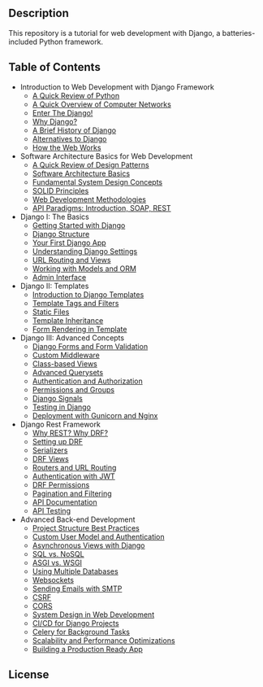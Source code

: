 ## Description

This repository is a tutorial for web development with Django, a batteries-included Python framework.

## Table of Contents

- Introduction to Web Development with Django Framework
	- [A Quick Review of Python](Introduction/A%20Quick%20Review%20of%20Python.md)
	- [A Quick Overview of Computer Networks](Introduction/A%20Quick%20Overview%20of%20Computer%20Networks.md)
	- [Enter The Django!](Introduction/Enter%20The%20Django!.md)
    - [Why Django?](Why%20Django.md)
    - [A Brief History of Django](Introduction/A%20Brief%20History%20of%20Django.md)
    - [Alternatives to Django](Introduction/Alternatives%20to%20Django.md)
    - [How the Web Works]()
- Software Architecture Basics for Web Development
    - [A Quick Review of Design Patterns]()
    - [Software Architecture Basics]()
    - [Fundamental System Design Concepts]()
    - [SOLID Principles]()
    - [Web Development Methodologies]()
    - [API Paradigms: Introduction, SOAP, REST]()
- Django I: The Basics
	- [Getting Started with Django](Django%20I%20-%20The%20Basics/Getting%20Started%20with%20Django.md)
	- [Django Structure](Django%20I%20-%20The%20Basics/Django%20Structure.md)
	- [Your First Django App]()
	- [Understanding Django Settings]()
	- [URL Routing and Views]()
	- [Working with Models and ORM]()
	- [Admin Interface]()
- Django II: Templates
	- [Introduction to Django Templates]()
	- [Template Tags and Filters]()
	- [Static Files]()
	- [Template Inheritance]()
	- [Form Rendering in Template]()
- Django III: Advanced Concepts
	- [Django Forms and Form Validation]()
	- [Custom Middleware]()
	- [Class-based Views]()
	- [Advanced Querysets]()
	- [Authentication and Authorization]()
	- [Permissions and Groups]()
	- [Django Signals]()
	- [Testing in Django]()
	- [Deployment with Gunicorn and Nginx]()
- Django Rest Framework
	- [Why REST? Why DRF?]()
	- [Setting up DRF]()
	- [Serializers]()
	- [DRF Views]()
	- [Routers and URL Routing]()
	- [Authentication with JWT]()
	- [DRF Permissions]()
	- [Pagination and Filtering]()
	- [API Documentation]()
	- [API Testing]()
- Advanced Back-end Development
	- [Project Structure Best Practices]()
	- [Custom User Model and Authentication]()
	- [Asynchronous Views with Django]()
	- [SQL vs. NoSQL]()
	- [ASGI vs. WSGI]()
	- [Using Multiple Databases]()
	- [Websockets]()
	- [Sending Emails with SMTP]()
	- [CSRF]()
	- [CORS]()
	- [System Design in Web Development]()
	- [CI/CD for Django Projects]()
	- [Celery for Background Tasks]()
	- [Scalability and Performance Optimizations]()
	- [Building a Production Ready App]()

## License
